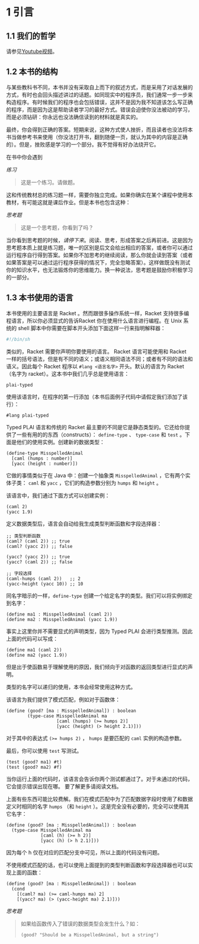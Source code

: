 # 1 引言

## 1.1 我们的哲学

请参见[Youtube视频](http://www.youtube.com/watch?v=3N__tvmZrzc)。

## 1.2 本书的结构

与某些教科书不同，本书并没有采取自上而下的叙述方式，而是采用了对话发展的方式，有时也会回头描述讲过的话题。如同现实中的程序员，我们通常一步一步来构造程序。有时候我们的程序也会包括错误，这并不是因为我不知道该怎么写正确的程序，而是因为这是帮助读者学习的最好方式。错误会迫使你没法被动的学习，而是必须钻研：你永远也没法确信读到的材料就是真实的。

最终，你会得到正确的答案。短期来说，这种方式使人挫折，而且读者也没法将本书当做参考书来使用（你没法打开书，翻到随便一页，就认为其中的内容是正确的）。但是，挫败感是学习的一个部分。我不觉得有好办法绕开它。

在书中你会遇到

_练习_

> 这是一个练习。请做题。

这和传统教材总的练习题一样，需要你独立完成。如果你确实在某个课程中使用本教材，有可能这就是课后作业。但是本书也包含这种：

_思考题_

> 这是一个思考题，你看到了吗？

当你看到思考题的时候，_请停下来_。阅读、思考，形成答案之后再前进。这是因为思考题本质上就是练习题，唯一的区别是后文会给出相应的答案，或者你可以通过运行程序自行得到答案。如果你不加思考的继续阅读，那么你就会读到答案（或者如果答案是可以通过运行程序获得的情况下，完全忽略答案）。这样做既没有测试你的知识水平，也无法锻炼你的思维能力。换一种说法，思考题是鼓励你积极学习的一部分。

## 1.3 本书使用的语言

本书使用的主要语言是 Racket 。然而跟很多操作系统一样，Racket 支持很多编程语言，所以你必须显式的告诉Racket 你在使用什么语言进行编程。在 Unix 系统的 shell 脚本中你需要在脚本开头添加下面这样一行来指明解释器：

```sh
#!/bin/sh
```

类似的，Racket 需要你声明你要使用的语言。 Racket 语言可能使用和 Racket 一样的括号语法，但是有不同的语义；或语义相同语法不同；或者有不同的语法和语义。因此每个 Racket 程序以 `#lang <语言名字>` 开头。默认的语言为 Racket（名字为 racket）。这本书中我们几乎总是使用语言：

```text
plai-typed
```

使用该语言时，在程序的第一行添加（本书后面例子代码中请假定我们添加了该行）：

```racket
#lang plai-typed
```

Typed PLAI 语言和传统的 Racket 最主要的不同是它是静态类型的。它还给你提供了一些有用的的东西（constructs）： `define-type` 、 `type-case` 和 `test` 。下面是他们的使用实例。创建新的数据类型：

```Racket
(define-type MisspelledAnimal
  [caml (humps : number)]
  [yacc (height : number)])
```

它做的事情类似于在 Java 中：创建一个抽象类 `MisspelledAnimal` ，它有两个实体子类： `caml` 和 `yacc` ，它们的构造参数分别为 `humps` 和 `height` 。

该语言中，我们通过下面方式可以创建实例：

```racket
(caml 2)
(yacc 1.9)
```

定义数据类型后，语言会自动给我生成类型判断函数和字段选择器：

```racket
;; 类型判断函数
(caml? (caml 2)) ;; true
(caml? (yacc 2)) ;; false

(yacc? (yacc 2)) ;; true
(yacc? (caml 2)) ;; false

;; 字段选择
(caml-humps (caml 2))   ;; 2
(yacc-height (yacc 10)) ;; 10
```

同名字暗示的一样，`define-type` 创建一个给定名字的类型。我们可以将实例绑定到名字：

```racket
(define ma1 : MisspelledAnimal (caml 2))
(define ma2 : MisspelledAnimal (yacc 1.9))
```

事实上这里你并不需要显式的声明类型，因为 Typed PLAI 会进行类型推测。因此上面的代码可以写成：

```racket
(define ma1 (caml 2))
(define ma2 (yacc 1.9))
```

但是出于使函数易于理解使用的原因，我们倾向于对函数的返回类型进行显式的声明。

类型的名字可以递归的使用，本书会经常使用这种方式。

该语言为我们提供了模式匹配，例如对于函数体：

```racket
(define (good? [ma : MisspelledAnimal]) : boolean
        (type-case MisspelledAnimal ma
                   [caml (humps) (>= humps 2)]
                   [yacc (height) (> height 2.1)]))
```

对于其中的表达式 `(>= humps 2)` ， `humps` 是要匹配的 `caml` 实例的构造参数。

最后，你可以使用 `test` 写测试。

```racket
(test (good? ma1) #t)
(test (good? ma2) #f)
```

当你运行上面的代码时，该语言会告诉你两个测试都通过了。对于未通过的代码，它会提示错误出现在哪。 要了解更多请阅读文档。

上面有些东西可能比较费解。我们在模式匹配中为了匹配数据字段时使用了和数据定义时相同的名字 `humps` （和 `height` ）。这是完全没有必要的，完全可以使用其它名字：

```racket
(define (good? [ma : MisspelledAnimal]) : boolean
  (type-case MisspelledAnimal ma
             [caml (h) (>= h 2)]
             [yacc (h) (> h 2.1)]))
```

因为每个 h 仅在对应的匹配分支中可见，所以上面的代码没有问题。

不使用模式匹配的话，也可以使用上面提到的类型判断函数和字段选择器也可以实现上面的函数：

```racket
(define (good? [ma : MisspelledAnimal]) : boolean
  (cond
    [(caml? ma) (>= caml-humps ma) 2]
    [(yacc? ma) (> (yacc-height ma) 2.1)]))
```

_思考题_

> 如果给函数传入了错误的数据类型会发生什么？如：
>
> `(good? "Should be a MisspelledAnimal, but a string")`
